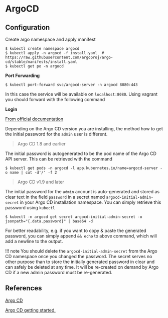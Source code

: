 # ArgoCD

## Configuration

Create argo namespace and apply manifest

~~~
$ kubectl create namespace argocd
$ kubectl apply -n argocd -f install.yaml  # https://raw.githubusercontent.com/argoproj/argo-cd/stable/manifests/install.yaml
$ kubectl get po -n argocd
~~~

**Port Forwarding**

~~~
$ kubectl port-forward svc/argocd-server -n argocd 8080:443
~~~

In this case the service will be available on `localhost:8080`. Using vagrant you should forward with the following command

**Login**

[From official documentation](https://github.com/argoproj/argo-cd/blob/master/docs/getting_started.md)

Depending on the Argo CD version you are installing, the method how to get the initial password for the `admin` user is different.

> Argo CD 1.8 and earlier

The initial password is autogenerated to be the pod name of the Argo CD API server. This can be retrieved with the command

~~~
$ kubectl get pods -n argocd -l app.kubernetes.io/name=argocd-server -o name | cut -d'/' -f 2
~~~

> Argo CD v1.9 and later

The initial password for the `admin` account is auto-generated and stored as clear text in the field `password` in a secret named `argocd-initial-admin-secret` in your Argo CD installation namespace. You can simply retrieve this password using `kubectl`

~~~
$ kubectl -n argocd get secret argocd-initial-admin-secret -o jsonpath="{.data.password}" | base64 -d
~~~

For better readability, e.g. if you want to copy & paste the generated password, you can simply append `&& echo` to above command, which will add a newline to
the output.

!!! note
    You should delete the `argocd-initial-admin-secret` from the Argo CD
    namespace once you changed the password. The secret serves no other
    purpose than to store the initially generated password in clear and can
    safely be deleted at any time. It will be re-created on demand by Argo CD
    if a new admin password must be re-generated.

## References

[Argo CD](https://argoproj.github.io/argo-cd/)

[Argo CD getting started.](https://github.com/argoproj/argo-cd/blob/master/docs/getting_started.md)